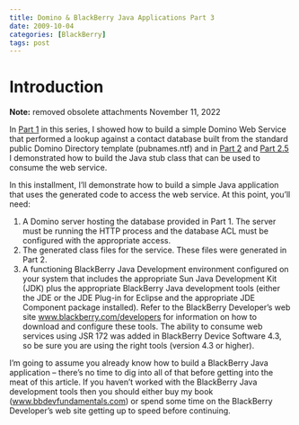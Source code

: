 ```yaml
---
title: Domino & BlackBerry Java Applications Part 3
date: 2009-10-04
categories: [BlackBerry]
tags: post
---
```


Introduction
============

**Note:** removed obsolete attachments November 11, 2022

In [Part 1](index.php/Domino/dbja1.html) in this series, I showed how to build a simple Domino Web Service that performed a lookup against a contact database built from the standard public Domino Directory template (pubnames.ntf) and in [Part 2](index.php/BlackBerry/dbja2.html) and [Part 2.5](index.php/Miscellaneous/bbdja25.html) I demonstrated how to build the Java stub class that can be used to consume the web service. 

In this installment, I’ll demonstrate how to build a simple Java application that uses the generated code to access the web service. At this point, you’ll need:

1.  A Domino server hosting the database provided in Part 1. The server must be running the HTTP process and the database ACL must be configured with the appropriate access.
2.  The generated class files for the service. These files were generated in Part 2.
3.  A functioning BlackBerry Java Development environment configured on your system that includes the appropriate Sun Java Development Kit (JDK) plus the appropriate BlackBerry Java development tools (either the JDE or the JDE Plug-in for Eclipse and the appropriate JDE Component package installed). Refer to the BlackBerry Developer’s web site www.blackberry.com/developers for information on how to download and configure these tools. The ability to consume web services using JSR 172 was added in BlackBerry Device Software 4.3, so be sure you are using the right tools (version 4.3 or higher).

I’m going to assume you already know how to build a BlackBerry Java application – there’s no time to dig into all of that before getting into the meat of this article. If you haven’t worked with the BlackBerry Java development tools then you should either buy my book (www.bbdevfundamentals.com) or spend some time on the BlackBerry Developer’s web site getting up to speed before continuing.